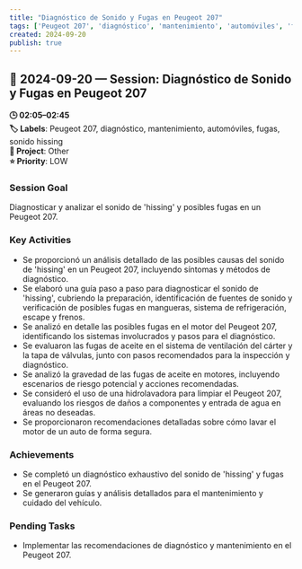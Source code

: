 ```yaml
---
title: "Diagnóstico de Sonido y Fugas en Peugeot 207"
tags: ['Peugeot 207', 'diagnóstico', 'mantenimiento', 'automóviles', 'fugas', 'sonido hissing']
created: 2024-09-20
publish: true
---
```


## 📅 2024-09-20 — Session: Diagnóstico de Sonido y Fugas en Peugeot 207

**🕒 02:05–02:45**  
**🏷️ Labels**: Peugeot 207, diagnóstico, mantenimiento, automóviles, fugas, sonido hissing  
**📂 Project**: Other  
**⭐ Priority**: LOW  


### Session Goal
Diagnosticar y analizar el sonido de 'hissing' y posibles fugas en un Peugeot 207.

### Key Activities
- Se proporcionó un análisis detallado de las posibles causas del sonido de 'hissing' en un Peugeot 207, incluyendo síntomas y métodos de diagnóstico.
- Se elaboró una guía paso a paso para diagnosticar el sonido de 'hissing', cubriendo la preparación, identificación de fuentes de sonido y verificación de posibles fugas en mangueras, sistema de refrigeración, escape y frenos.
- Se analizó en detalle las posibles fugas en el motor del Peugeot 207, identificando los sistemas involucrados y pasos para el diagnóstico.
- Se evaluaron las fugas de aceite en el sistema de ventilación del cárter y la tapa de válvulas, junto con pasos recomendados para la inspección y diagnóstico.
- Se analizó la gravedad de las fugas de aceite en motores, incluyendo escenarios de riesgo potencial y acciones recomendadas.
- Se consideró el uso de una hidrolavadora para limpiar el Peugeot 207, evaluando los riesgos de daños a componentes y entrada de agua en áreas no deseadas.
- Se proporcionaron recomendaciones detalladas sobre cómo lavar el motor de un auto de forma segura.

### Achievements
- Se completó un diagnóstico exhaustivo del sonido de 'hissing' y fugas en el Peugeot 207.
- Se generaron guías y análisis detallados para el mantenimiento y cuidado del vehículo.

### Pending Tasks
- Implementar las recomendaciones de diagnóstico y mantenimiento en el Peugeot 207.
